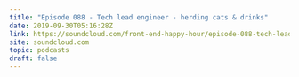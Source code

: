```yaml
---
title: "Episode 088 - Tech lead engineer - herding cats & drinks"
date: 2019-09-30T05:16:28Z
link: https://soundcloud.com/front-end-happy-hour/episode-088-tech-lead-engineer-herding-cats-drinks?utm_medium=RSS&utm_source=hune
site: soundcloud.com
topic: podcasts
draft: false
---
```

